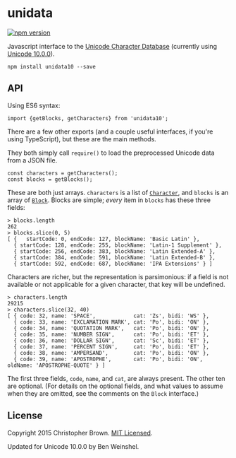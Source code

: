 # unidata

[![npm version](https://badge.fury.io/js/unidata10.svg)](https://www.npmjs.com/package/unidata10)

Javascript interface to the [Unicode Character Database](http://www.unicode.org/reports/tr44/) (currently using [Unicode 10.0.0](http://www.unicode.org/versions/Unicode10.0.0/)).

    npm install unidata10 --save


## API

Using ES6 syntax:

    import {getBlocks, getCharacters} from 'unidata10';

There are a few other exports (and a couple useful interfaces, if you're using TypeScript), but these are the main methods.

They both simply call `require()` to load the preprocessed Unicode data from a JSON file.

    const characters = getCharacters();
    const blocks = getBlocks();

These are both just arrays. `characters` is a list of [`Character`](index.d.ts), and `blocks` is an array of [`Block`](index.d.ts). Blocks are simple; _every_ item in `blocks` has these three fields:

    > blocks.length
    262
    > blocks.slice(0, 5)
    [ {   startCode: 0, endCode: 127, blockName: 'Basic Latin' },
      { startCode: 128, endCode: 255, blockName: 'Latin-1 Supplement' },
      { startCode: 256, endCode: 383, blockName: 'Latin Extended-A' },
      { startCode: 384, endCode: 591, blockName: 'Latin Extended-B' },
      { startCode: 592, endCode: 687, blockName: 'IPA Extensions' } ]

Characters are richer, but the representation is parsimonious:
if a field is not available or not applicable for a given character, that key will be undefined.

    > characters.length
    29215
    > characters.slice(32, 40)
    [ { code: 32, name: 'SPACE',            cat: 'Zs', bidi: 'WS' },
      { code: 33, name: 'EXCLAMATION MARK', cat: 'Po', bidi: 'ON' },
      { code: 34, name: 'QUOTATION MARK',   cat: 'Po', bidi: 'ON' },
      { code: 35, name: 'NUMBER SIGN',      cat: 'Po', bidi: 'ET' },
      { code: 36, name: 'DOLLAR SIGN',      cat: 'Sc', bidi: 'ET' },
      { code: 37, name: 'PERCENT SIGN',     cat: 'Po', bidi: 'ET' },
      { code: 38, name: 'AMPERSAND',        cat: 'Po', bidi: 'ON' },
      { code: 39, name: 'APOSTROPHE',       cat: 'Po', bidi: 'ON', oldName: 'APOSTROPHE-QUOTE' } ]

The first three fields, `code`, `name`, and `cat`, are always present.
The other ten are optional.
(For details on the optional fields, and what values to assume when they are omitted, see the comments on the `Block` interface.)


## License

Copyright 2015 Christopher Brown. [MIT Licensed](http://chbrown.github.io/licenses/MIT/#2015).

Updated for Unicode 10.0.0 by Ben Weinshel.
